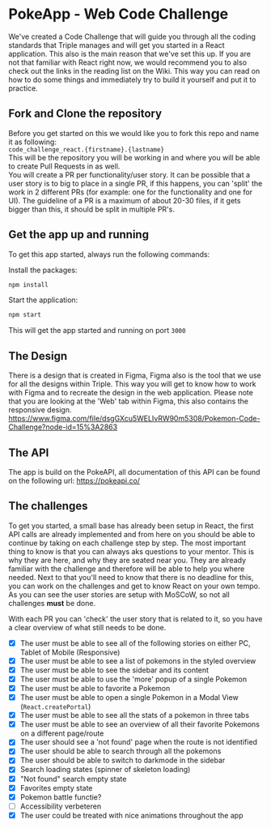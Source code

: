 # PokeApp - Web Code Challenge

We've created a Code Challenge that will guide you through all the coding standards that Triple manages and will get you started in a React application.
This also is the main reason that we've set this up.
If you are not that familiar with React right now, we would recommend you to also check out the links in the reading list on the Wiki. This way you can read on how to do some things and immediately try to build it yourself and put it to practice. 

## Fork and Clone the repository
Before you get started on this we would like you to fork this repo and name it as following:  
`code_challenge_react.{firstname}.{lastname}`  
This will be the repository you will be working in and where you will be able to create Pull Requests in as well.  
You will create a PR per functionality/user story. It can be possible that a user story is to big to place in a single PR, if this happens, you can 'split' the work in 2 different PRs (for example: one for the functionality and one for UI).
The guideline of a PR is a maximum of about 20-30 files, if it gets bigger than this, it should be split in multiple PR's.

## Get the app up and running
To get this app started, always run the following commands:

Install the packages:
```tcl
npm install
```
Start the application:
```tcl
npm start
```
This will get the app started and running on port `3000`

## The Design
There is a design that is created in Figma, Figma also is the tool that we use for all the designs within Triple.
This way you will get to know how to work with Figma and to recreate the design in the web application.
Please note that you are looking at the 'Web' tab within Figma, this also contains the responsive design.
https://www.figma.com/file/dsgGXcu5WELIvRW90m5308/Pokemon-Code-Challenge?node-id=15%3A2863

## The API
The app is build on the PokeAPI, all documentation of this API can be found on the following url:
https://pokeapi.co/ 


## The challenges
To get you started, a small base has already been setup in React, the first API calls are already implemented and from here on you should be able to continue by taking on each challenge step by step.
The most important thing to know is that you can always aks questions to your mentor. This is why they are here, and why they are seated near you. They are already familiar with the challenge and therefore will be able to help you where needed.
Next to that you'll need to know that there is no deadline for this, you can work on the challenges and get to know React on your own tempo. As you can see the user stories are setup with MoSCoW, so not all challenges **must** be done.

With each PR you can 'check' the user story that is related to it, so you have a clear overview of what still needs to be done.

- [x] The user must be able to see all of the following stories on either PC, Tablet of Mobile (Responsive)
- [x] The user must be able to see a list of pokemons in the styled overview
- [x] The user must be able to see the sidebar and its content
- [x] The user must be able to use the 'more' popup of a single Pokemon
- [x] The user must be able to favorite a Pokemon
- [x] The user must be able to open a single Pokemon in a Modal View (`React.createPortal`)
- [x] The user must be able to see all the stats of a pokemon in three tabs
- [x] The user must be able to see an overview of all their favorite Pokemons on a different page/route
- [x] The user should see a 'not found' page when the route is not identified
- [x] The user should be able to search through all the pokemons
- [x] The user should be able to switch to darkmode in the sidebar
- [x] Search loading states (spinner of skeleton loading)
- [x] "Not found" search empty state
- [x] Favorites empty state
- [x] Pokemon battle functie?
- [ ] Accessibility verbeteren
- [x] The user could be treated with nice animations throughout the app
